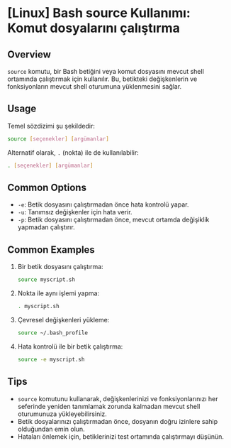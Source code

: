 # [Linux] Bash source Kullanımı: Komut dosyalarını çalıştırma

## Overview
`source` komutu, bir Bash betiğini veya komut dosyasını mevcut shell ortamında çalıştırmak için kullanılır. Bu, betikteki değişkenlerin ve fonksiyonların mevcut shell oturumuna yüklenmesini sağlar.

## Usage
Temel sözdizimi şu şekildedir:

```bash
source [seçenekler] [argümanlar]
```

Alternatif olarak, `.` (nokta) ile de kullanılabilir:

```bash
. [seçenekler] [argümanlar]
```

## Common Options
- `-e`: Betik dosyasını çalıştırmadan önce hata kontrolü yapar.
- `-u`: Tanımsız değişkenler için hata verir.
- `-p`: Betik dosyasını çalıştırmadan önce, mevcut ortamda değişiklik yapmadan çalıştırır.

## Common Examples
1. Bir betik dosyasını çalıştırma:
   ```bash
   source myscript.sh
   ```

2. Nokta ile aynı işlemi yapma:
   ```bash
   . myscript.sh
   ```

3. Çevresel değişkenleri yükleme:
   ```bash
   source ~/.bash_profile
   ```

4. Hata kontrolü ile bir betik çalıştırma:
   ```bash
   source -e myscript.sh
   ```

## Tips
- `source` komutunu kullanarak, değişkenlerinizi ve fonksiyonlarınızı her seferinde yeniden tanımlamak zorunda kalmadan mevcut shell oturumunuza yükleyebilirsiniz.
- Betik dosyalarınızı çalıştırmadan önce, dosyanın doğru izinlere sahip olduğundan emin olun.
- Hataları önlemek için, betiklerinizi test ortamında çalıştırmayı düşünün.